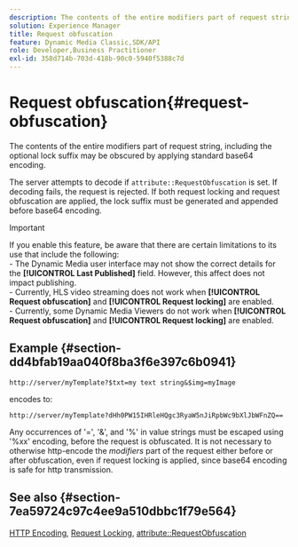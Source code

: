 ```yaml
---
description: The contents of the entire modifiers part of request string, including the optional lock suffix may be obscured by applying standard base64 encoding.
solution: Experience Manager
title: Request obfuscation
feature: Dynamic Media Classic,SDK/API
role: Developer,Business Practitioner
exl-id: 358d714b-703d-418b-90c0-5940f5388c7d
---
```

# Request obfuscation{#request-obfuscation}

The contents of the entire modifiers part of request string, including the optional lock suffix may be obscured by applying standard base64 encoding.

 The server attempts to decode if `attribute::RequestObfuscation` is set. If decoding fails, the request is rejected. If both request locking and request obfuscation are applied, the lock suffix must be generated and appended before base64 encoding.

>[!IMPORTANT]
>
>If you enable this feature, be aware that there are certain limitations to its use that include the following:<br>- The Dynamic Media user interface may not show the correct details for the **[!UICONTROL Last Published]** field. However, this affect does not impact publishing.<br>- Currently, HLS video streaming does not work when **[!UICONTROL Request obfuscation]** and **[!UICONTROL Request locking]** are enabled.<br>- Currently, some Dynamic Media Viewers do not work when **[!UICONTROL Request obfuscation]** and **[!UICONTROL Request locking]** are enabled.

## Example {#section-dd4bfab19aa040f8ba3f6e397c6b0941}

`http://server/myTemplate?$txt=my text string&$img=myImage`

encodes to:

`http://server/myTemplate?dHh0PW15IHRleHQgc3RyaW5nJiRpbWc9bXlJbWFnZQ==`

Any occurrences of '=', '&', and '%' in value strings must be escaped using '%xx' encoding, before the request is obfuscated. It is not necessary to otherwise http-encode the *modifiers* part of the request either before or after obfuscation, even if request locking is applied, since base64 encoding is safe for http transmission.

## See also {#section-7ea59724c97c4ee9a510dbbc1f79e564}

[HTTP Encoding](../../../../../is-api/http-ref/image-serving-api-ref/c-http-protocol-reference/c-syntax-and-features/r-http-encoding.md#reference-bb34dd13f316462695448acfa8f92df7), [Request Locking](../../../../../is-api/http-ref/image-serving-api-ref/c-http-protocol-reference/c-syntax-and-features/r-request-locking.md#reference-4177193d20774daab0dbf206a927844c), [attribute::RequestObfuscation](../../../../../is-api/image-catalog/image-serving-api-ref/c-image-catalog-reference/c-attributes-reference/r-requestobfuscation.md#reference-730a3330253343f893419ebd52baf0bd)
